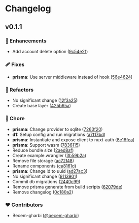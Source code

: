# Changelog


## v0.1.1


### 🚀 Enhancements

- Add account delete option ([9c54e2f](https://github.com/becem-gharbi/prisma-cloudflare/commit/9c54e2f))

### 🩹 Fixes

- **prisma:** Use server middleware instead of hook ([56e4624](https://github.com/becem-gharbi/prisma-cloudflare/commit/56e4624))

### 💅 Refactors

- No significant change ([12f3a25](https://github.com/becem-gharbi/prisma-cloudflare/commit/12f3a25))
- Create base layer ([425b95a](https://github.com/becem-gharbi/prisma-cloudflare/commit/425b95a))

### 🏡 Chore

- **prisma:** Change provider to sqlite ([7263f20](https://github.com/becem-gharbi/prisma-cloudflare/commit/7263f20))
- **d1:** Setup config and run migrations ([a7f17bd](https://github.com/becem-gharbi/prisma-cloudflare/commit/a7f17bd))
- **prisma:** Instantiate and expose client to nuxt-auth ([8e16fea](https://github.com/becem-gharbi/prisma-cloudflare/commit/8e16fea))
- **prisma:** Support wasm ([7836115](https://github.com/becem-gharbi/prisma-cloudflare/commit/7836115))
- Reduce bundle size ([2aed8af](https://github.com/becem-gharbi/prisma-cloudflare/commit/2aed8af))
- Create example.wrangler ([3b59b2a](https://github.com/becem-gharbi/prisma-cloudflare/commit/3b59b2a))
- Remove file storage ([ac72f48](https://github.com/becem-gharbi/prisma-cloudflare/commit/ac72f48))
- Rename components ([ca8161d](https://github.com/becem-gharbi/prisma-cloudflare/commit/ca8161d))
- **prisma:** Change id to uuid ([ad27ac3](https://github.com/becem-gharbi/prisma-cloudflare/commit/ad27ac3))
- No significant change ([9113901](https://github.com/becem-gharbi/prisma-cloudflare/commit/9113901))
- Commit db migrations ([2440c99](https://github.com/becem-gharbi/prisma-cloudflare/commit/2440c99))
- Remove prisma generate from build scripts ([62079de](https://github.com/becem-gharbi/prisma-cloudflare/commit/62079de))
- Remove changelog ([0c180a2](https://github.com/becem-gharbi/prisma-cloudflare/commit/0c180a2))

### ❤️ Contributors

- Becem-gharbi ([@becem-gharbi](http://github.com/becem-gharbi))

